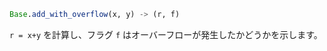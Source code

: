 ```julia
Base.add_with_overflow(x, y) -> (r, f)
```

`r = x+y` を計算し、フラグ `f` はオーバーフローが発生したかどうかを示します。
